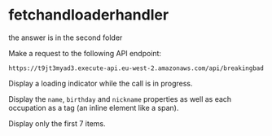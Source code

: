 # fetchandloaderhandler
the answer is in the second folder 

Make a request to the following API endpoint:

```
https://t9jt3myad3.execute-api.eu-west-2.amazonaws.com/api/breakingbad
```

Display a loading indicator while the call is in progress.

Display the `name`, `birthday` and `nickname` properties as well as each occupation as a tag (an inline element like a span).

Display only the first 7 items.
